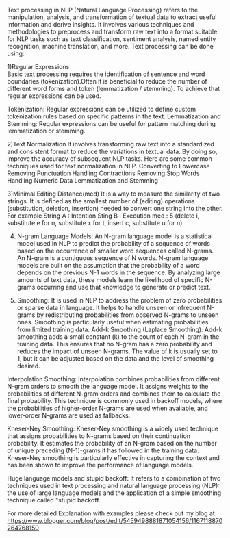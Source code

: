 Text processing in NLP (Natural Language Processing) refers to the manipulation, analysis, and transformation of textual data to extract useful information and derive insights. It involves various techniques and methodologies to preprocess and transform raw text into a format suitable for NLP tasks such as text classification, sentiment analysis, named entity recognition, machine translation, and more. Text processing can be done using:

1)Regular Expressions  
Basic text processing requires the identification of sentence and word boundaries (tokenization).Often it is beneficial to reduce the number of different word forms and token (lemmatization / stemming). To achieve that regular expressions can be used. 

Tokenization: Regular expressions can be utilized to define custom tokenization rules based on specific patterns in the text.
Lemmatization and Stemming: Regular expressions can be useful for pattern matching during lemmatization or stemming.

2)Text Normalization
It involves transforming raw text into a standardized and consistent format to reduce the variations in textual data. By doing so, improve the accuracy of subsequent NLP tasks. Here are some common techniques used for text normalization in NLP.
      Converting to Lowercase
      Removing Punctuation
      Handling Contractions
      Removing Stop Words
      Handling Numeric Data
      Lemmatization and Stemming

3)Minimal Editing Distance(med)
It is a way to measure the similarity of two strings. It is defined as the smallest number of (editing) operations (substitution, deletion, insertion) needed to convert one string into the other. For example 
    String A : Intention
    Sting B : Execution
    med : 5 (delete i, substitute e for n, substitute x for t, insert c, substitute u for n)

4) N-gram Language Models:
An N-gram language model is a statistical model used in NLP to predict the probability of a sequence of words based on the occurrence of smaller word sequences called N-grams. An N-gram is a contiguous sequence of N words. N-gram language models are built on the assumption that the probability of a word depends on the previous N-1 words in the sequence. By analyzing large amounts of text data, these models learn the likelihood of specific N-grams occurring and use that knowledge to generate or predict text.

5) Smoothing:
It is used in NLP to address the problem of zero probabilities or sparse data in language. It helps to handle unseen or infrequent N-grams by redistributing probabilities from observed N-grams to unseen ones. Smoothing is particularly useful when estimating probabilities from limited training data.
Add-k Smoothing (Laplace Smoothing): Add-k smoothing adds a small constant (k) to the count of each N-gram in the training data. This ensures that no N-gram has a zero probability and reduces the impact of unseen N-grams. The value of k is usually set to 1, but it can be adjusted based on the data and the level of smoothing desired.

Interpolation Smoothing:
Interpolation combines probabilities from different N-gram orders to smooth the language model. It assigns weights to the probabilities of different N-gram orders and combines them to calculate the final probability. This technique is commonly used in backoff models, where the probabilities of higher-order N-grams are used when available, and lower-order N-grams are used as fallbacks.

Kneser-Ney Smoothing:
Kneser-Ney smoothing is a widely used technique that assigns probabilities to N-grams based on their continuation probability. It estimates the probability of an N-gram based on the number of unique preceding (N-1)-grams it has followed in the training data. Kneser-Ney smoothing is particularly effective in capturing the context and has been shown to improve the performance of language models.

Huge language models and stupid backoff: It refers to a combination of two techniques used in text processing and natural language processing (NLP): the use of large language models and the application of a simple smoothing technique called "stupid backoff.

For more detailed Explanation with examples please check out my blog at https://www.blogger.com/blog/post/edit/5459498881871054156/1167118870264768150


